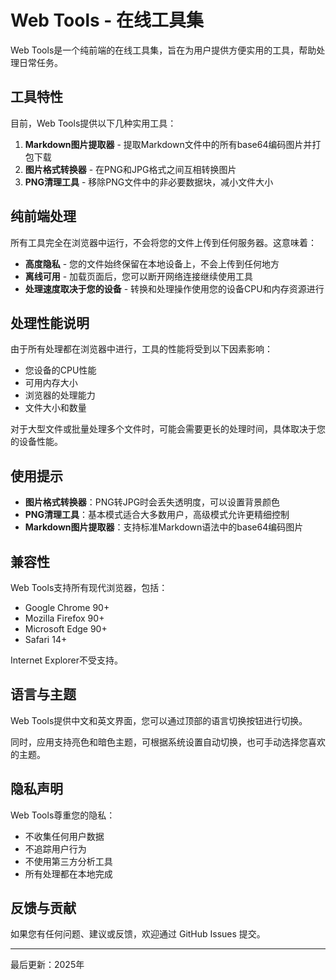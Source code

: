 # Web Tools - 在线工具集

Web Tools是一个纯前端的在线工具集，旨在为用户提供方便实用的工具，帮助处理日常任务。

## 工具特性

目前，Web Tools提供以下几种实用工具：

1. **Markdown图片提取器** - 提取Markdown文件中的所有base64编码图片并打包下载
2. **图片格式转换器** - 在PNG和JPG格式之间互相转换图片
3. **PNG清理工具** - 移除PNG文件中的非必要数据块，减小文件大小

## 纯前端处理

所有工具完全在浏览器中运行，不会将您的文件上传到任何服务器。这意味着：

- **高度隐私** - 您的文件始终保留在本地设备上，不会上传到任何地方
- **离线可用** - 加载页面后，您可以断开网络连接继续使用工具
- **处理速度取决于您的设备** - 转换和处理操作使用您的设备CPU和内存资源进行

## 处理性能说明

由于所有处理都在浏览器中进行，工具的性能将受到以下因素影响：

- 您设备的CPU性能
- 可用内存大小
- 浏览器的处理能力
- 文件大小和数量

对于大型文件或批量处理多个文件时，可能会需要更长的处理时间，具体取决于您的设备性能。

## 使用提示

- **图片格式转换器**：PNG转JPG时会丢失透明度，可以设置背景颜色
- **PNG清理工具**：基本模式适合大多数用户，高级模式允许更精细控制
- **Markdown图片提取器**：支持标准Markdown语法中的base64编码图片

## 兼容性

Web Tools支持所有现代浏览器，包括：

- Google Chrome 90+
- Mozilla Firefox 90+
- Microsoft Edge 90+
- Safari 14+

Internet Explorer不受支持。

## 语言与主题

Web Tools提供中文和英文界面，您可以通过顶部的语言切换按钮进行切换。

同时，应用支持亮色和暗色主题，可根据系统设置自动切换，也可手动选择您喜欢的主题。

## 隐私声明

Web Tools尊重您的隐私：

- 不收集任何用户数据
- 不追踪用户行为
- 不使用第三方分析工具
- 所有处理都在本地完成

## 反馈与贡献

如果您有任何问题、建议或反馈，欢迎通过 GitHub Issues 提交。

---

最后更新：2025年 